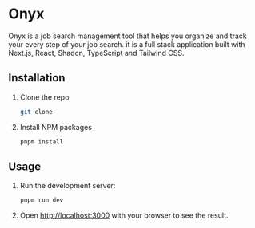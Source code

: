 # Onyx

Onyx is a job search management tool that helps you organize and track your every step of your job search. it is a full stack application built with Next.js, React, Shadcn, TypeScript and Tailwind CSS.

## Installation

1. Clone the repo

   ```sh
   git clone

   ```

2. Install NPM packages

   ```sh
   pnpm install
   ```

## Usage

1. Run the development server:

   ```sh
   pnpm run dev
   ```

2. Open [http://localhost:3000](http://localhost:3000) with your browser to see the result.
